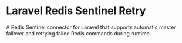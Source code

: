 # Laravel Redis Sentinel Retry

A Redis Sentinel connector for Laravel that supports automatic master failover and retrying failed Redis commands during runtime.
